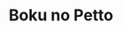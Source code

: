 --- 
title: "Boku no Petto"
publishdate: "2019-7-23T16:48:46+02:00"
src: "https://365manga.net/manga/boku-no-petto"
image: "https://data.365manga.net/images/thumbnails/6878-boku-no-petto.jpg"
description: "Kazuomi clones his beloved childhood pets, only to have them return to life in human forms. Having looked forward to the nice low-maintenance cat and dog he remembered, Kazuomi is rather annoyed. After his life is turned upside-down by kindergarten-aged girls with the mentality (and human graces) of your average housepets, Kazuo gets angry and treats them coldly. Will Kazuomi learn to love the fluff again? Will his rival succeed…"
---